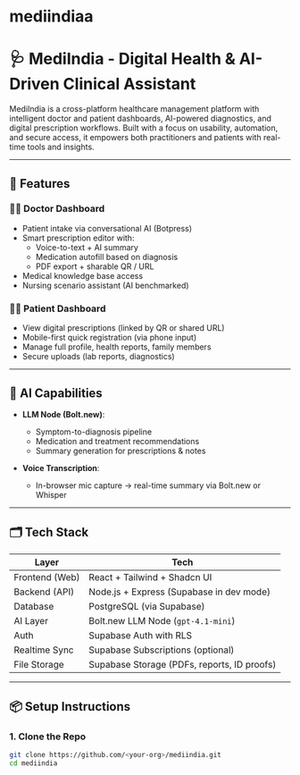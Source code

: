 # mediindiaa

# 🩺 MediIndia - Digital Health & AI-Driven Clinical Assistant

MediIndia is a cross-platform healthcare management platform with intelligent doctor and patient dashboards, AI-powered diagnostics, and digital prescription workflows. Built with a focus on usability, automation, and secure access, it empowers both practitioners and patients with real-time tools and insights.

---

## 🚀 Features

### 🧑‍⚕️ Doctor Dashboard
- Patient intake via conversational AI (Botpress)
- Smart prescription editor with:
  - Voice-to-text + AI summary
  - Medication autofill based on diagnosis
  - PDF export + sharable QR / URL
- Medical knowledge base access
- Nursing scenario assistant (AI benchmarked)

### 🧑‍💻 Patient Dashboard
- View digital prescriptions (linked by QR or shared URL)
- Mobile-first quick registration (via phone input)
- Manage full profile, health reports, family members
- Secure uploads (lab reports, diagnostics)

---

## 🧠 AI Capabilities

- **LLM Node (Bolt.new)**:
  - Symptom-to-diagnosis pipeline
  - Medication and treatment recommendations
  - Summary generation for prescriptions & notes

- **Voice Transcription**:
  - In-browser mic capture → real-time summary via Bolt.new or Whisper

---

## 🗂️ Tech Stack

| Layer             | Tech                                              |
|------------------|---------------------------------------------------|
| Frontend (Web)   | React + Tailwind + Shadcn UI                      |
| Backend (API)    | Node.js + Express (Supabase in dev mode)          |
| Database         | PostgreSQL (via Supabase)                         |
| AI Layer         | Bolt.new LLM Node (`gpt-4.1-mini`)                |
| Auth             | Supabase Auth with RLS                            |
| Realtime Sync    | Supabase Subscriptions (optional)                 |
| File Storage     | Supabase Storage (PDFs, reports, ID proofs)       |

---

## 📦 Setup Instructions

### 1. Clone the Repo

```bash
git clone https://github.com/<your-org>/mediindia.git
cd mediindia
